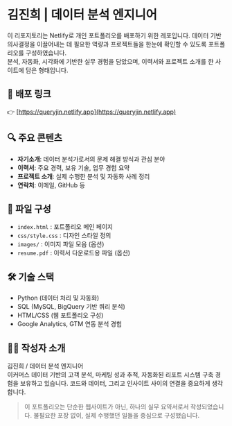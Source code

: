 # 김진희 | 데이터 분석 엔지니어
이 리포지토리는 Netlify로 개인 포트폴리오를 배포하기 위한 레포입니다. 
데이터 기반 의사결정을 이끌어내는 데 필요한 역량과 프로젝트들을 한눈에 확인할 수 있도록 포트폴리오를 구성하였습니다.  
분석, 자동화, 시각화에 기반한 실무 경험을 담았으며, 이력서와 프로젝트 소개를 한 사이트에 담은 형태입니다.

## 🔗 배포 링크
👉 [https://queryjin.netlify.app](https://queryjin.netlify.app)

## 🔍 주요 콘텐츠
- **자기소개**: 데이터 분석가로서의 문제 해결 방식과 관심 분야
- **이력서**: 주요 경력, 보유 기술, 업무 경험 요약
- **프로젝트 소개**: 실제 수행한 분석 및 자동화 사례 정리
- **연락처**: 이메일, GitHub 등

## 📁 파일 구성
- `index.html` : 포트폴리오 메인 페이지
- `css/style.css` : 디자인 스타일 정의
- `images/` : 이미지 파일 모음 (옵션)
- `resume.pdf` : 이력서 다운로드용 파일 (옵션)

## 🛠 기술 스택
- Python (데이터 처리 및 자동화)
- SQL (MySQL, BigQuery 기반 쿼리 분석)
- HTML/CSS (웹 포트폴리오 구성)
- Google Analytics, GTM 연동 분석 경험

## 👩‍💻 작성자 소개
김진희 / 데이터 분석 엔지니어  
이커머스 데이터 기반의 고객 분석, 마케팅 성과 추적, 자동화된 리포트 시스템 구축 경험을 보유하고 있습니다. 코드와 데이터, 그리고 인사이트 사이의 연결을 중요하게 생각합니다.

> 이 포트폴리오는 단순한 웹사이트가 아닌, 하나의 실무 요약서로서 작성되었습니다. 불필요한 포장 없이, 실제 수행했던 일들을 중심으로 구성했습니다.

